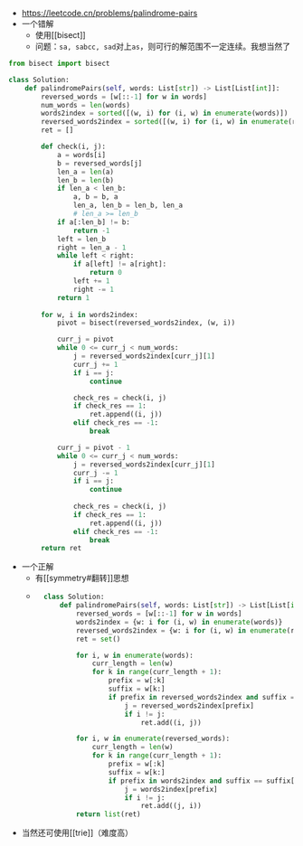 - https://leetcode.cn/problems/palindrome-pairs
- 一个错解
  - 使用[[bisect]]
  - 问题：`sa, sabcc, sad`对上`as`，则可行的解范围不一定连续。我想当然了
```python
from bisect import bisect

class Solution:
    def palindromePairs(self, words: List[str]) -> List[List[int]]:
        reversed_words = [w[::-1] for w in words]
        num_words = len(words)
        words2index = sorted([(w, i) for (i, w) in enumerate(words)])
        reversed_words2index = sorted([(w, i) for (i, w) in enumerate(reversed_words)])
        ret = []

        def check(i, j):
            a = words[i]
            b = reversed_words[j]
            len_a = len(a)
            len_b = len(b)
            if len_a < len_b:
                a, b = b, a
                len_a, len_b = len_b, len_a
                # len_a >= len_b
            if a[:len_b] != b:
                return -1
            left = len_b
            right = len_a - 1
            while left < right:
                if a[left] != a[right]:
                    return 0
                left += 1
                right -= 1
            return 1
        
        for w, i in words2index:
            pivot = bisect(reversed_words2index, (w, i))

            curr_j = pivot
            while 0 <= curr_j < num_words:
                j = reversed_words2index[curr_j][1]
                curr_j += 1
                if i == j:
                    continue

                check_res = check(i, j)
                if check_res == 1:
                    ret.append((i, j))
                elif check_res == -1:
                    break

            curr_j = pivot - 1
            while 0 <= curr_j < num_words:
                j = reversed_words2index[curr_j][1]
                curr_j -= 1
                if i == j:
                    continue
                
                check_res = check(i, j)
                if check_res == 1:
                    ret.append((i, j))
                elif check_res == -1:
                    break
        return ret
```
- 一个正解
    - 有[[symmetry#翻转]]思想
    - ```python
        class Solution:
            def palindromePairs(self, words: List[str]) -> List[List[int]]:
                reversed_words = [w[::-1] for w in words]
                words2index = {w: i for (i, w) in enumerate(words)}
                reversed_words2index = {w: i for (i, w) in enumerate(reversed_words)}
                ret = set()

                for i, w in enumerate(words):
                    curr_length = len(w)
                    for k in range(curr_length + 1):
                        prefix = w[:k]
                        suffix = w[k:]
                        if prefix in reversed_words2index and suffix == suffix[::-1]:
                            j = reversed_words2index[prefix]
                            if i != j:
                                ret.add((i, j))

                for i, w in enumerate(reversed_words):
                    curr_length = len(w)
                    for k in range(curr_length + 1):
                        prefix = w[:k]
                        suffix = w[k:]
                        if prefix in words2index and suffix == suffix[::-1]:
                            j = words2index[prefix]
                            if i != j:
                                ret.add((j, i))
                return list(ret)
      ```
- 当然还可使用[[trie]]（难度高）